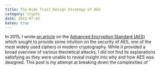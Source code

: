 ```yaml
---
title: The Wide Trail Design Strategy of AES
category: crypto
date: 2021-07-02
katex: true
---
```


In 2015, I wrote [an article](why-aes-is-secure) on the [Advanced Encryption
Standard (AES)][advanced-encryption-standard] which sought to provide some
intuition on the security of AES, one of the most widely used ciphers in modern
cryptography. While it provided a broad overview of various theoretical attacks,
I did not find its explanations satisfying as they were unable to reveal insight
into why and how AES was designed. This post is my attempt at breaking down the
complexities of `

[why-aes-is-secure]: /posts/crypto/why-aes-is-secure.html
[advanced-encryption-standard]: https://en.wikipedia.org/wiki/Advanced_Encryption_Standard "Advanced Encryption Standard"
